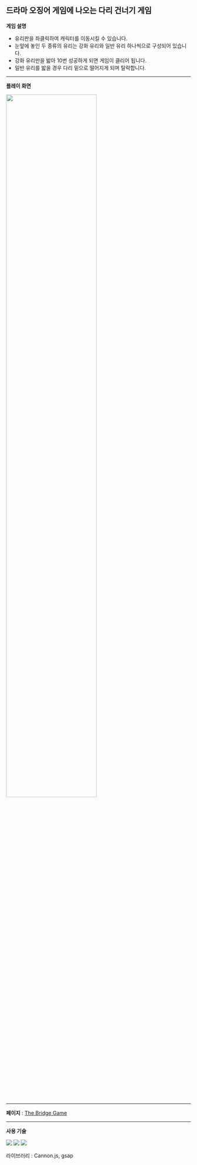 ## 드라마 오징어 게임에 나오는 다리 건너기 게임


**게임 설명**
- 유리판을 좌클릭하여 캐릭터를 이동시킬 수 있습니다.
- 눈앞에 놓인 두 종류의 유리는 강화 유리와 일반 유리 하나씩으로 구성되어 있습니다.
- 강화 유리만을 밟아 10번 성공하게 되면 게임이 클리어 됩니다.
- 일반 유리를 밟을 경우 다리 밑으로 떨어지게 되며 탈락합니다.

---

**플레이 화면**

<img src="https://github.com/user-attachments/assets/b2035492-6a6d-463d-ba21-63a0ee96a601" width="70%">

---

**페이지** : [The Bridge Game](https://bridge-game.netlify.app/)

---

**사용 기술**

<img src="https://img.shields.io/badge/javascript-%23F7DF1E.svg?&style=flat-square&logo=javascript&logoColor=black" /> <img src="https://img.shields.io/badge/three.js-%23000000.svg?&style=flat-square&logo=three.js&logoColor=white" /> <img src="https://img.shields.io/badge/blender-%23F5792A.svg?&style=flat-square&logo=blender&logoColor=white" />

라이브러리 :  Cannon.js, gsap
